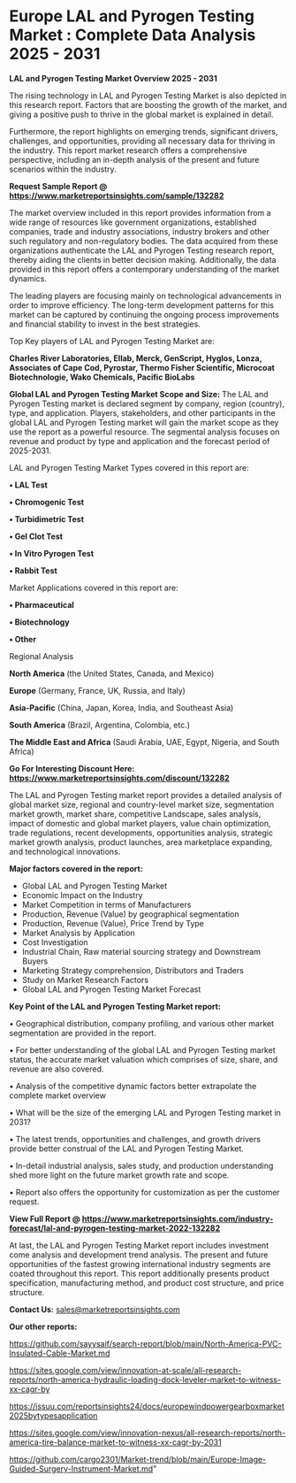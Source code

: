 # Europe LAL and Pyrogen Testing Market : Complete Data Analysis 2025 - 2031

<Strong> LAL and Pyrogen Testing Market Overview 2025 - 2031</strong>

The rising technology in LAL and Pyrogen Testing Market is also depicted in this research report. Factors that are boosting the growth of the market, and giving a positive push to thrive in the global market is explained in detail.

Furthermore, the report highlights on emerging trends, significant drivers, challenges, and opportunities, providing all necessary data for thriving in the industry. This report market research offers a comprehensive perspective, including an in-depth analysis of the present and future scenarios within the industry.

<strong>Request Sample Report @ <a href=https://www.marketreportsinsights.com/sample/132282>https://www.marketreportsinsights.com/sample/132282</a></strong>

The market overview included in this report provides information from a wide range of resources like government organizations, established companies, trade and industry associations, industry brokers and other such regulatory and non-regulatory bodies. The data acquired from these organizations authenticate the LAL and Pyrogen Testing research report, thereby aiding the clients in better decision making. Additionally, the data provided in this report offers a contemporary understanding of the market dynamics.

The leading players are focusing mainly on technological advancements in order to improve efficiency. The long-term development patterns for this market can be captured by continuing the ongoing process improvements and financial stability to invest in the best strategies.

Top Key players of LAL and Pyrogen Testing Market are:

<strong>Charles River Laboratories, Ellab, Merck, GenScript, Hyglos, Lonza, Associates of Cape Cod, Pyrostar, Thermo Fisher Scientific, Microcoat Biotechnologie, Wako Chemicals, Pacific BioLabs</strong>

<strong><b>Global LAL and Pyrogen Testing Market Scope and Size:</b></strong>
The LAL and Pyrogen Testing market is declared segment by company, region (country), type, and application. Players, stakeholders, and other participants in the global LAL and Pyrogen Testing market will gain the market scope as they use the report as a powerful resource. The segmental analysis focuses on revenue and product by type and application and the forecast period of 2025-2031.

LAL and Pyrogen Testing Market Types covered in this report are:

<strong>• LAL Test

• Chromogenic Test

• Turbidimetric Test

• Gel Clot Test

• In Vitro Pyrogen Test

• Rabbit Test</strong>

Market Applications covered in this report are:

<strong>• Pharmaceutical

• Biotechnology

• Other</strong> 

Regional Analysis

<strong>North America</strong> (the United States, Canada, and Mexico)

<strong>Europe</strong> (Germany, France, UK, Russia, and Italy)

<strong>Asia-Pacific</strong> (China, Japan, Korea, India, and Southeast Asia)

<strong>South America</strong> (Brazil, Argentina, Colombia, etc.)

<strong>The Middle East and Africa</strong> (Saudi Arabia, UAE, Egypt, Nigeria, and South Africa)

<strong>Go For Interesting Discount Here: <a href=https://www.marketreportsinsights.com/discount/132282>https://www.marketreportsinsights.com/discount/132282</a></strong>

The LAL and Pyrogen Testing market report provides a detailed analysis of global market size, regional and country-level market size, segmentation market growth, market share, competitive Landscape, sales analysis, impact of domestic and global market players, value chain optimization, trade regulations, recent developments, opportunities analysis, strategic market growth analysis, product launches, area marketplace expanding, and technological innovations.

<strong><b>Major factors covered in the report:</b></strong>
<ul>
  <li>Global LAL and Pyrogen Testing Market </li>
  <li>Economic Impact on the Industry</li>
  <li>Market Competition in terms of Manufacturers</li>
  <li>Production, Revenue (Value) by geographical segmentation</li>
  <li>Production, Revenue (Value), Price Trend by Type</li>
  <li>Market Analysis by Application</li>
  <li>Cost Investigation</li>
  <li>Industrial Chain, Raw material sourcing strategy and Downstream Buyers</li>
  <li>Marketing Strategy comprehension, Distributors and Traders</li>
  <li>Study on Market Research Factors</li>
  <li>Global LAL and Pyrogen Testing Market Forecast</li>
</ul>

<strong><b>Key Point of the LAL and Pyrogen Testing Market report:</b></strong>

• Geographical distribution, company profiling, and various other market segmentation are provided in the report.

• For better understanding of the global LAL and Pyrogen Testing market status, the accurate market valuation which comprises of size, share, and revenue are also covered.

• Analysis of the competitive dynamic factors better extrapolate the complete market overview

• What will be the size of the emerging LAL and Pyrogen Testing market in 2031?

• The latest trends, opportunities and challenges, and growth drivers provide better construal of the LAL and Pyrogen Testing Market.

• In-detail industrial analysis, sales study, and production understanding shed more light on the future market growth rate and scope.

• Report also offers the opportunity for customization as per the customer request.

<strong><b>View Full Report @ <a href=https://www.marketreportsinsights.com/industry-forecast/lal-and-pyrogen-testing-market-2022-132282>https://www.marketreportsinsights.com/industry-forecast/lal-and-pyrogen-testing-market-2022-132282</a></b></strong>


At last, the LAL and Pyrogen Testing Market report includes investment come analysis and development trend analysis. The present and future opportunities of the fastest growing international industry segments are coated throughout this report. This report additionally presents product specification, manufacturing method, and product cost structure, and price structure.

<strong>Contact Us:</strong>
sales@marketreportsinsights.com

<strong>Our other reports:</strong>

<a href=https://github.com/sayysaif/search-report/blob/main/North-America-PVC-Insulated-Cable-Market.md>https://github.com/sayysaif/search-report/blob/main/North-America-PVC-Insulated-Cable-Market.md</a>

<a href=https://sites.google.com/view/innovation-at-scale/all-research-reports/north-america-hydraulic-loading-dock-leveler-market-to-witness-xx-cagr-by>https://sites.google.com/view/innovation-at-scale/all-research-reports/north-america-hydraulic-loading-dock-leveler-market-to-witness-xx-cagr-by</a>

<a href=https://issuu.com/reportsinsights24/docs/europewindpowergearboxmarket2025bytypesapplication>https://issuu.com/reportsinsights24/docs/europewindpowergearboxmarket2025bytypesapplication</a>

<a href=https://sites.google.com/view/innovation-nexus/all-research-reports/north-america-tire-balance-market-to-witness-xx-cagr-by-2031>https://sites.google.com/view/innovation-nexus/all-research-reports/north-america-tire-balance-market-to-witness-xx-cagr-by-2031</a>

<a href=https://github.com/cargo2301/Market-trend/blob/main/Europe-Image-Guided-Surgery-Instrument-Market.md>https://github.com/cargo2301/Market-trend/blob/main/Europe-Image-Guided-Surgery-Instrument-Market.md</a>"
